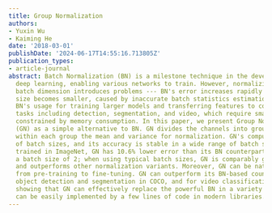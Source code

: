 ```yaml
---
title: Group Normalization
authors:
- Yuxin Wu
- Kaiming He
date: '2018-03-01'
publishDate: '2024-06-17T14:55:16.713805Z'
publication_types:
- article-journal
abstract: Batch Normalization (BN) is a milestone technique in the development of
  deep learning, enabling various networks to train. However, normalizing along the
  batch dimension introduces problems --- BN's error increases rapidly when the batch
  size becomes smaller, caused by inaccurate batch statistics estimation. This limits
  BN's usage for training larger models and transferring features to computer vision
  tasks including detection, segmentation, and video, which require small batches
  constrained by memory consumption. In this paper, we present Group Normalization
  (GN) as a simple alternative to BN. GN divides the channels into groups and computes
  within each group the mean and variance for normalization. GN's computation is independent
  of batch sizes, and its accuracy is stable in a wide range of batch sizes. On ResNet-50
  trained in ImageNet, GN has 10.6% lower error than its BN counterpart when using
  a batch size of 2; when using typical batch sizes, GN is comparably good with BN
  and outperforms other normalization variants. Moreover, GN can be naturally transferred
  from pre-training to fine-tuning. GN can outperform its BN-based counterparts for
  object detection and segmentation in COCO, and for video classification in Kinetics,
  showing that GN can effectively replace the powerful BN in a variety of tasks. GN
  can be easily implemented by a few lines of code in modern libraries.
---
```

